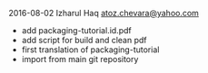 2016-08-02 Izharul Haq <atoz.chevara@yahoo.com>

 * add packaging-tutorial.id.pdf
 * add script for build and clean pdf
 * first translation of packaging-tutorial
 * import from main git repository
